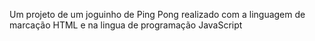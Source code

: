 Um projeto de um joguinho de Ping Pong realizado com a linguagem de marcação HTML e na lingua de programação JavaScript 

